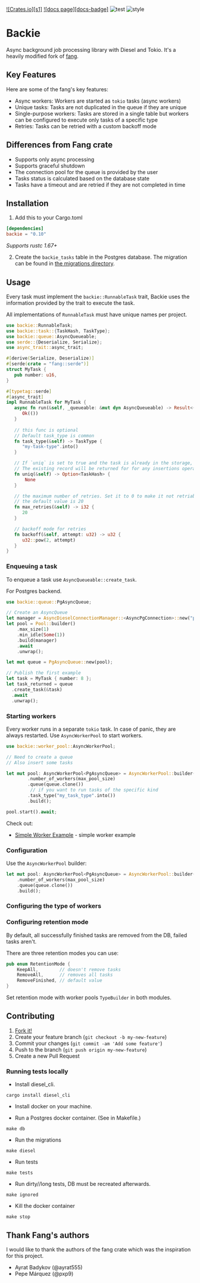 [![Crates.io][s1]][ci] [![docs page][docs-badge]][docs] ![test][ga-test] ![style][ga-style]

# Backie

Async background job processing library with Diesel and Tokio. It's a heavily modified fork of [fang](https://github.com/ayrat555/fang).

## Key Features

 Here are some of the fang's key features:

 - Async workers: Workers are started as `tokio` tasks (async workers)
 - Unique tasks: Tasks are not duplicated in the queue if they are unique
 - Single-purpose workers: Tasks are stored in a single table but workers can be configured to execute only tasks of a specific type
 - Retries: Tasks can be retried with a custom backoff mode

## Differences from Fang crate

- Supports only async processing
- Supports graceful shutdown
- The connection pool for the queue is provided by the user
- Tasks status is calculated based on the database state
- Tasks have a timeout and are retried if they are not completed in time

## Installation

1. Add this to your Cargo.toml

```toml
[dependencies]
backie = "0.10"
```

*Supports rustc 1.67+*

2. Create the `backie_tasks` table in the Postgres database. The migration can be found in [the migrations directory](https://github.com/rafaelcaricio/backie/blob/master/migrations/2023-03-06-151907_create_backie_tasks/up.sql).

## Usage

Every task must implement the `backie::RunnableTask` trait, Backie uses the information provided by the trait to
execute the task.

All implementations of `RunnableTask` must have unique names per project.

```rust
use backie::RunnableTask;
use backie::task::{TaskHash, TaskType};
use backie::queue::AsyncQueueable;
use serde::{Deserialize, Serialize};
use async_trait::async_trait;

#[derive(Serialize, Deserialize)]
#[serde(crate = "fang::serde")]
struct MyTask {
   pub number: u16,
}

#[typetag::serde]
#[async_trait]
impl RunnableTask for MyTask {
   async fn run(&self, _queueable: &mut dyn AsyncQueueable) -> Result<(), Error> {
      Ok(())
   }
   
   // this func is optional
   // Default task_type is common
   fn task_type(&self) -> TaskType {
      "my-task-type".into()
   }

   // If `uniq` is set to true and the task is already in the storage, it won't be inserted again
   // The existing record will be returned for for any insertions operaiton
   fn uniq(&self) -> Option<TaskHash> {
       None
   }

   // the maximum number of retries. Set it to 0 to make it not retriable
   // the default value is 20
   fn max_retries(&self) -> i32 {
      20
   }

   // backoff mode for retries
   fn backoff(&self, attempt: u32) -> u32 {
      u32::pow(2, attempt)
   }
}
```

### Enqueuing a task

To enqueue a task use `AsyncQueueable::create_task`.

For Postgres backend.
```rust
use backie::queue::PgAsyncQueue;

// Create an AsyncQueue
let manager = AsyncDieselConnectionManager::<AsyncPgConnection>::new("postgres://postgres:password@localhost/backie");
let pool = Pool::builder()
    .max_size(1)
    .min_idle(Some(1))
    .build(manager)
    .await
    .unwrap();

let mut queue = PgAsyncQueue::new(pool);

// Publish the first example
let task = MyTask { number: 8 };
let task_returned = queue
  .create_task(&task)
  .await
  .unwrap();
```

### Starting workers

Every worker runs in a separate `tokio` task. In case of panic, they are always restarted.
Use `AsyncWorkerPool` to start workers.

```rust
use backie::worker_pool::AsyncWorkerPool;

// Need to create a queue
// Also insert some tasks

let mut pool: AsyncWorkerPool<PgAsyncQueue> = AsyncWorkerPool::builder()
        .number_of_workers(max_pool_size)
        .queue(queue.clone())
         // if you want to run tasks of the specific kind
        .task_type("my_task_type".into())
        .build();

pool.start().await;
```

Check out:

- [Simple Worker Example](https://github.com/rafaelcaricio/backie/tree/master/examples/simple_worker) - simple worker example

### Configuration

Use the `AsyncWorkerPool` builder:
    
 ```rust
 let mut pool: AsyncWorkerPool<PgAsyncQueue> = AsyncWorkerPool::builder()
     .number_of_workers(max_pool_size)
     .queue(queue.clone())
     .build();
 ```

### Configuring the type of workers

### Configuring retention mode

By default, all successfully finished tasks are removed from the DB, failed tasks aren't.

There are three retention modes you can use:

```rust
pub enum RetentionMode {
    KeepAll,        // doesn't remove tasks
    RemoveAll,      // removes all tasks
    RemoveFinished, // default value
}
```

Set retention mode with worker pools `TypeBuilder` in both modules.

## Contributing

1. [Fork it!](https://github.com/ayrat555/fang/fork)
2. Create your feature branch (`git checkout -b my-new-feature`)
3. Commit your changes (`git commit -am 'Add some feature'`)
4. Push to the branch (`git push origin my-new-feature`)
5. Create a new Pull Request

### Running tests locally
- Install diesel_cli.
```
cargo install diesel_cli
```
- Install docker on your machine.

- Run a Postgres docker container. (See in Makefile.)
```
make db
```

- Run the migrations
```
make diesel
```

- Run tests
```
make tests
```

- Run dirty//long tests, DB must be recreated afterwards.
```
make ignored
```

- Kill the docker container
```
make stop
```

## Thank Fang's authors

I would like to thank the authors of the fang crate which was the inspiration for this project.

- Ayrat Badykov (@ayrat555)
- Pepe Márquez (@pxp9)

[ci]: https://crates.io/crates/backie
[docs]: https://docs.rs/backie/
[ga-test]: https://github.com/rafaelcaricio/backie/actions/workflows/rust.yml/badge.svg
[ga-style]: https://github.com/rafaelcaricio/backie/actions/workflows/style.yml/badge.svg
